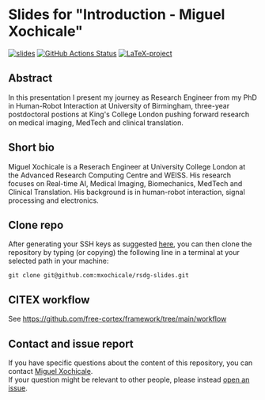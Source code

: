 # Slides for "Introduction - Miguel Xochicale"

[![slides](https://img.shields.io/badge/see-slides-blue.svg)](https://github.com/mxochicale/rsdg-slides/blob/pdfs/slides-rsgd.pdf) 
[![GitHub Actions Status](https://github.com/mxochicale/rsdg-slides/workflows/Compiling-TeX-Slides/badge.svg)](https://github.com/mxochicale/rsdg-slides/actions) 
[![LaTeX-project](https://img.shields.io/badge/see-LaTeXproject-yellow.svg)](slides) 

## Abstract
In this presentation I present my journey as Research Engineer from my PhD in Human-Robot Interaction at University of Birmingham, three-year postdoctoral postions at King's College London pushing forward research on medical imaging, MedTech and clinical translation.

## Short bio
Miguel Xochicale is a Reserach Engineer at University College London at the Advanced Research Computing Centre and WEISS.
His research focuses on Real-time AI, Medical Imaging, Biomechanics, MedTech and Clinical Translation.
His background is in human-robot interaction, signal processing and electronics.

## Clone repo
After generating your SSH keys as suggested [here](https://github.com/mxochicale/tools/blob/main/github/SSH.md), you can then clone the repository by typing (or copying) the following line in a terminal at your selected path in your machine:
```
git clone git@github.com:mxochicale/rsdg-slides.git
```

## CITEX workflow
See https://github.com/free-cortex/framework/tree/main/workflow

## Contact and issue report
If you have specific questions about the content of this repository, you can contact [Miguel Xochicale](mailto:m.xochicale@ucl.ac.uk?subject="[rsgd-slides]").    
If your question might be relevant to other people, please instead [open an issue](https://github.com/mxochicale/rsdg-slides/issues).
